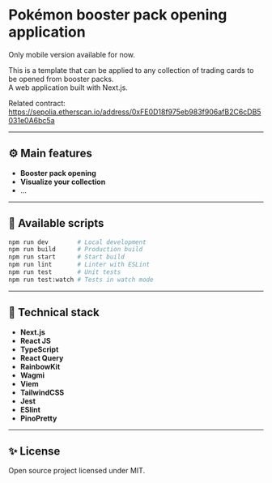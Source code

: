 # Pokémon booster pack opening application

Only mobile version available for now.

This is a template that can be applied to any collection of trading cards to be opened from booster packs.\
A web application built with Next.js.

Related contract: https://sepolia.etherscan.io/address/0xFE0D18f975eb983f906afB2C6cDB5031e0A6bc5a

---

## ⚙️ Main features

- **Booster pack opening**
- **Visualize your collection**
- ...

---

## 📆 Available scripts

```bash
npm run dev        # Local development
npm run build      # Production build
npm run start      # Start build
npm run lint       # Linter with ESLint
npm run test       # Unit tests
npm run test:watch # Tests in watch mode
```

---

## 🔗 Technical stack

- **Next.js**
- **React JS**
- **TypeScript**
- **React Query**
- **RainbowKit**
- **Wagmi**
- **Viem**
- **TailwindCSS**
- **Jest**
- **ESlint**
- **PinoPretty**

---

## ✨ License

Open source project licensed under MIT.
